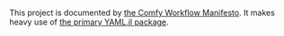 This project is documented by [the Comfy Workflow Manifesto](https://mirkobunse.github.io/ComfyBase/).
It makes heavy use of [the primary YAML.jl package](https://github.com/dcjones/YAML.jl).
